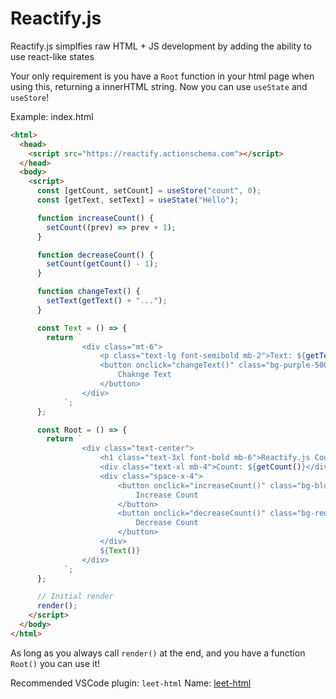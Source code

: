 # Reactify.js

Reactify.js simplfies raw HTML + JS development by adding the ability to use react-like states

Your only requirement is you have a `Root` function in your html page when using this, returning a innerHTML string. Now you can use `useState` and `useStore`!

Example: index.html

```html
<html>
  <head>
    <script src="https://reactify.actionschema.com"></script>
  </head>
  <body>
    <script>
      const [getCount, setCount] = useStore("count", 0);
      const [getText, setText] = useState("Hello");

      function increaseCount() {
        setCount((prev) => prev + 1);
      }

      function decreaseCount() {
        setCount(getCount() - 1);
      }

      function changeText() {
        setText(getText() + "...");
      }

      const Text = () => {
        return `
                <div class="mt-6">
                    <p class="text-lg font-semibold mb-2">Text: ${getText()}</p>
                    <button onclick="changeText()" class="bg-purple-500 text-white px-4 py-2 rounded hover:bg-purple-600 transition-colors">
                        Chaknge Text
                    </button>
                </div>
            `;
      };

      const Root = () => {
        return `
                <div class="text-center">
                    <h1 class="text-3xl font-bold mb-6">Reactify.js Counter</h1>
                    <div class="text-xl mb-4">Count: ${getCount()}</div>
                    <div class="space-x-4">
                        <button onclick="increaseCount()" class="bg-blue-500 text-white px-4 py-2 rounded hover:bg-blue-600 transition-colors">
                            Increase Count
                        </button>
                        <button onclick="decreaseCount()" class="bg-red-500 text-white px-4 py-2 rounded hover:bg-red-600 transition-colors">
                            Decrease Count
                        </button>
                    </div>
                    ${Text()}
                </div>
            `;
      };

      // Initial render
      render();
    </script>
  </body>
</html>
```

As long as you always call `render()` at the end, and you have a function `Root()` you can use it!

Recommended VSCode plugin: `leet-html` Name: [leet-html](https://marketplace.visualstudio.com/items?itemName=EldarGerfanov.leet-html)
